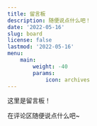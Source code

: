 ```yaml
---
title: 留言板
description: 随便说点什么吧！
date: '2022-05-16'
slug: board
license: false
lastmod: '2022-05-16'
menu:
    main: 
        weight: -40
        params:
            icon: archives
---
```


这里是留言板！

在评论区随便说点什么吧~